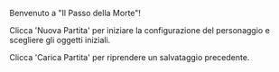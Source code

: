 <!--CHAPTER_ID:0-->
<!--TITLE:Benvenuto-->

Benvenuto a "Il Passo della Morte"!

Clicca 'Nuova Partita' per iniziare la configurazione del personaggio e scegliere gli oggetti iniziali.

Clicca 'Carica Partita' per riprendere un salvataggio precedente.